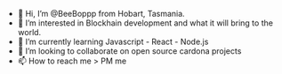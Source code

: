 - 👋 Hi, I’m @BeeBoppp from Hobart, Tasmania.
- 👀 I’m interested in Blockhain development and what it will bring to the world.
- 🌱 I’m currently learning Javascript - React - Node.js
- 💞️ I’m looking to collaborate on open source cardona projects
- 📫 How to reach me > PM me

<!---
BeeBoppp/BeeBoppp is a ✨ special ✨ repository because its `README.md` (this file) appears on your GitHub profile.
You can click the Preview link to take a look at your changes.
--->
